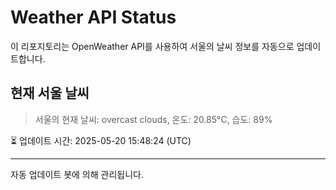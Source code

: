 
# Weather API Status

이 리포지토리는 OpenWeather API를 사용하여 서울의 날씨 정보를 자동으로 업데이트합니다.

## 현재 서울 날씨
> 서울의 현재 날씨: overcast clouds, 온도: 20.85°C, 습도: 89%

⏳ 업데이트 시간: 2025-05-20 15:48:24 (UTC)

---
자동 업데이트 봇에 의해 관리됩니다.
